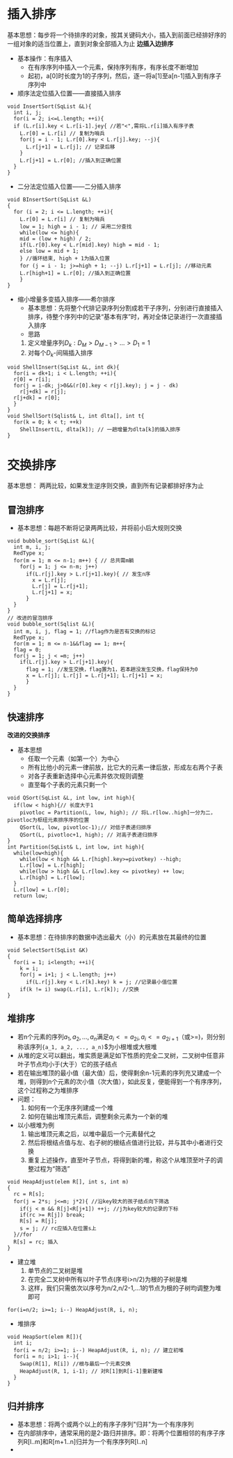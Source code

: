 # 插入排序
基本思想：每步将一个待排序的对象，按其关键码大小，插入到前面已经排好序的一组对象的适当位置上，直到对象全部插入为止
**边插入边排序**
- 基本操作：有序插入
  - 在有序序列中插入一个元素，保持序列有序，有序长度不断增加
  - 起初，a[0]时长度为1的子序列，然后，逐一将a[1]至a[n-1]插入到有序子序列中
- 顺序法定位插入位置——直接插入排序
```
void InsertSort(SqList &L){
  int i, j;
  for(i = 2; i<=L.length; ++i){
  if (L.r[i].key < L.r[i-1].jey{ //若"<",需将L.r[i]插入有序子表
    L.r[0] = L.r[i] // 复制为哨兵
    for(j = i - 1; L.r[0].key < L.r[j].key; --j){
      L.r[j+1] = L.r[j]; // 记录后移
    }
    L.r[j+1] = L.r[0]; //插入到正确位置
  }
} 
```
- 二分法定位插入位置——二分插入排序
```
void BInsertSort(SqList &L)
{
  for (i = 2; i <= L.length; ++i){
    L.r[0] = L.r[i] // 复制为哨兵
    low = 1; high = i - 1; // 采用二分查找
    while(low <= high){
    mid = (low + high) / 2;
    if(L.r[0].key < L.r[mid].key) high = mid - 1;
    else low = mid + 1;
    } //循环结束, high + 1为插入位置
    for (j = i - 1; j>=high + 1; --j) L.r[j+1] = L.r[j]; //移动元素
    L.r[high+1] = L.r[0]; //插入到正确位置
    }
}
```
- 缩小增量多变插入排序——希尔排序
  - 基本思想：先将整个代排记录序列分割成若干子序列，分别进行直接插入排序，待整个序列中的记录“基本有序”时，再对全体记录进行一次直接插入排序
  - 思路
  1. 定义增量序列$`D_{k}:D_{M} > D_{M-1} >...>D_{1}=1`$
  2. 对每个$`D_{k}`$-间隔插入排序
```
void ShellInsert(SqList &L, int dk){
  for(i = dk+1; i < L.length; ++i){
  r[0] = r[i];
  for(j = i-dk; j>0&&(r[0].key < r[j].key); j = j - dk)
    r[j+dk] = r[j];
  r[j+dk] = r[0];
  }
}
void ShellSort(Sqlist& L, int dlta[], int t{
  for(k = 0; k < t; ++k)
    ShellInsert(L, dlta[k]); // 一趟增量为dlta[k]的插入排序
}
```

# 交换排序
基本思想： 两两比较，如果发生逆序则交换，直到所有记录都排好序为止
## 冒泡排序
  - 基本思想：每趟不断将记录两两比较，并将前小后大规则交换
```
void bubble_sort(SqList &L){
  int m, i, j;
  RedType x;
  for(m = 1; m <= n-1; m++) { // 总共需m躺
    for(j = 1; j <= n-m; j++)
      if(L.r[j].key > L.r[j+1].key){ // 发生n序
        x = L.r[j];
        L.r[j] = L.r[j+1];
        L.r[j+1] = x;
      }
  }  
}
// 改进的冒泡排序
void bubble_sort(Sqlist &L){
  int m, i, j, flag = 1; //flag作为是否有交换的标记
  RedType x;
  for(m = 1; m <= n-1&&flag == 1; m++{
  flag = 0;
  for(j = 1; j < =m; j++)
    if(L.r[j].key > L.r[j+1].key){
      flag = 1; //发生交换，flag置为1，若本趟没发生交换，flag保持为0
      x = L.r[j]; L.r[j] = L.r[j+1]; L.r[j+1] = x;
      }
  } 
}
```
## 快速排序
**改进的交换排序**
- 基本思想
  - 任取一个元素（如第一个）为中心
  - 所有比他小的元素一律前放，比它大的元素一律后放，形成左右两个子表
  - 对各子表重新选择中心元素并依次规则调整
  - 直至每个子表的元素只剩一个
```
void QSort(SqList &L, int low, int high){
  if(low < high){// 长度大于1
    pivotloc = Partition(L, low, high); // 将L.r[low..high]一分为二，pivotloc为枢纽元素排序序的位置
    QSort(L, low, pivotloc-1);// 对低子表递归排序
    QSort(L, pivotloc+1, high); // 对高子表递归排序
}
int Partition(SqList& L, int low, int high){
  while(low<high){
    while(low < high && L.r[high].key>=pivotkey) --high;
    L.r[low] = L.r[high];
    while(low > high && L.r[low].key <= pivotkey) ++ low;
    L.r[high] = L.r[low];
  }
  L.r[low] = L.r[0];
  return low;
```
## 简单选择排序
- 基本思想：在待排序的数据中选出最大（小）的元素放在其最终的位置
```
void SelectSort(SqList &K)
{
  for(i = 1; i<length; ++i){
    k = i;
    for(j = i+1; j < L.length; j++)
      if(L.r[j].key < L.r[k].key) k = j; //记录最小值位置
    if(k != i) swap(L.r[i], L.r[k]); //交换
}
```
## 堆排序
- 若n个元素的序列$`{a_1, a_2, ..., a_n}`$满足$`a_i <= a_{2i}, a_i <= a_{2i+1}`$（或>=)，则分别称该序列`{a_1, a_2, ..., a_n)`$为小根堆或大根堆
- 从堆的定义可以翻出，堆实质是满足如下性质的完全二叉树，二叉树中任意非叶子节点均小于(大于）它的孩子结点
- 若在输出堆顶的最小值（最大值）后，使得剩余n-1元素的序列充又建成一个堆，则得到n个元素的次小值（次大值），如此反复，便能得到一个有序序列，这个过程称之为堆排序
- 问题：
  1. 如何有一个无序序列建成一个堆
  2. 如何在输出堆顶元素后，调整剩余元素为一个新的堆
- 以小根堆为例
  1. 输出堆顶元素之后，以堆中最后一个元素替代之
  2. 然后将根结点值与左、右子树的根结点值进行比较，并与其中小者进行交换
  3. 重复上述操作，直至叶子节点，将得到新的堆，称这个从堆顶至叶子的调整过程为“筛选”
```
void HeapAdjust(elem R[], int s, int m)
{
  rc = R[s];
  for(j = 2*s; j<=m; j*2){ //沿key较大的孩子结点向下筛选
    if(j < m && R[j]<R[j+1]) ++j; //j为key较大的记录的下标
    if(rc >= R[j]) break;
    R[s] = R[j];
    s = j; // rc应插入在位置s上
  }//for
  R[s] = rc; 插入
}
```
- 建立堆
  1. 单节点的二叉树是堆
  2. 在完全二叉树中所有以叶子节点(序号i>n/2)为根的子树是堆
  3. 这样，我们只需依次以序号为n/2,n/2-1,...1的节点为根的子树均调整为堆即可
```
for(i=n/2; i>=1; i--) HeapAdjust(R, i, n);
```
- 堆排序
```
void HeapSort(elem R[]){
  int i;
  for(i = n/2; i>=1; i--) HeapAdjust(R, i, n); // 建立初堆
  for(i = n; i>1; i--){
    Swap(R[1], R[i]) //根与最后一个元素交换
    HeapAdjust(R, 1, i-1); // 对R[1]到R[i-1]重新建堆
  }
}
```
## 归并排序
- 基本思想：将两个或两个以上的有序子序列"归并"为一个有序序列
- 在内部排序中，通常采用的是2-路归并排序。即：将两个位置相邻的有序子序列R[l..m]和R[m+1..n]归并为一个有序序列R[l..n]
- 

